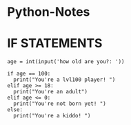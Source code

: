 # Python-Notes

# IF STATEMENTS

```
age = int(input('how old are you?: '))
 
if age == 100:
  print("You're a lvl100 player! ")
elif age >= 18:
  print("You're an adult")
elif age <= 0:
  print("You're not born yet! ")
else:
  print("You're a kiddo! ")
```

